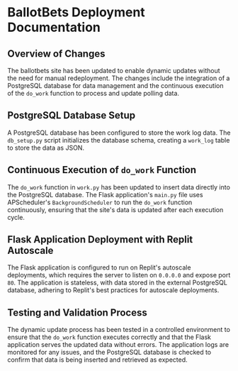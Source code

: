 # BallotBets Deployment Documentation

## Overview of Changes
The ballotbets site has been updated to enable dynamic updates without the need for manual redeployment. The changes include the integration of a PostgreSQL database for data management and the continuous execution of the `do_work` function to process and update polling data.

## PostgreSQL Database Setup
A PostgreSQL database has been configured to store the work log data. The `db_setup.py` script initializes the database schema, creating a `work_log` table to store the data as JSON.

## Continuous Execution of `do_work` Function
The `do_work` function in `work.py` has been updated to insert data directly into the PostgreSQL database. The Flask application's `main.py` file uses APScheduler's `BackgroundScheduler` to run the `do_work` function continuously, ensuring that the site's data is updated after each execution cycle.

## Flask Application Deployment with Replit Autoscale
The Flask application is configured to run on Replit's autoscale deployments, which requires the server to listen on `0.0.0.0` and expose port `80`. The application is stateless, with data stored in the external PostgreSQL database, adhering to Replit's best practices for autoscale deployments.

## Testing and Validation Process
The dynamic update process has been tested in a controlled environment to ensure that the `do_work` function executes correctly and that the Flask application serves the updated data without errors. The application logs are monitored for any issues, and the PostgreSQL database is checked to confirm that data is being inserted and retrieved as expected.
